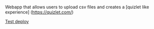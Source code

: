 Webapp that allows users to upload csv files and creates a [quizlet like experience] (https://quizlet.com/)

[Test deploy](https://word-cards.netlify.app/)

